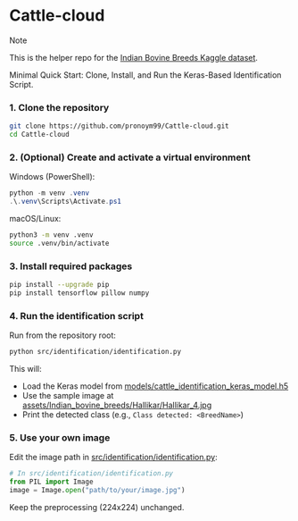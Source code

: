 # Cattle-cloud


> [!NOTE]
> This is the helper repo for the [Indian Bovine Breeds Kaggle dataset](https://www.kaggle.com/datasets/lukex9442/indian-bovine-breeds).

Minimal Quick Start: Clone, Install, and Run the Keras-Based Identification Script.
<br/>

### 1. Clone the repository


```bash
git clone https://github.com/pronoym99/Cattle-cloud.git
cd Cattle-cloud
```


### 2. (Optional) Create and activate a virtual environment


Windows (PowerShell):
```powershell
python -m venv .venv
.\.venv\Scripts\Activate.ps1
```

macOS/Linux:
```bash
python3 -m venv .venv
source .venv/bin/activate
```

### 3. Install required packages

```bash
pip install --upgrade pip
pip install tensorflow pillow numpy
```

### 4. Run the identification script

Run from the repository root:
```bash
python src/identification/identification.py
```

This will:
- Load the Keras model from [models/cattle_identification_keras_model.h5](models/cattle_identification_keras_model.h5)
- Use the sample image at [assets/Indian_bovine_breeds/Hallikar/Hallikar_4.jpg](assets/Indian_bovine_breeds/Hallikar/Hallikar_4.jpg)
- Print the detected class (e.g., `Class detected: <BreedName>`)

### 5. Use your own image

Edit the image path in [src/identification/identification.py](src/identification/identification.py):
```python
# In src/identification/identification.py
from PIL import Image
image = Image.open("path/to/your/image.jpg")
```

Keep the preprocessing (224x224) unchanged.
